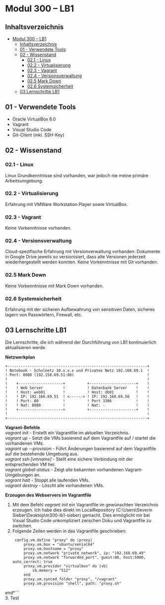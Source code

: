 # Modul 300 – LB1

## Inhaltsverzeichnis
- [Modul 300 – LB1](#modul-300-%E2%80%93-lb1)
  - [Inhaltsverzeichnis](#inhaltsverzeichnis)
  - [01 - Verwendete Tools](#01---verwendete-tools)
  - [02 - Wissenstand](#02---wissenstand)
    - [02.1 - Linux](#021---linux)
    - [02.2 - Virtualisierung](#022---virtualisierung)
    - [02.3 - Vagrant](#023---vagrant)
    - [02.4 - Versionsverwaltung](#024---versionsverwaltung)
    - [02.5 Mark Down](#025-mark-down)
    - [02.6 Systemsicherheit](#026-systemsicherheit)
  - [03 Lernschritte LB1](#03-lernschritte-lb1)


## 01 - Verwendete Tools
* Oracle VirtualBox 6.0
* Vagrant
* Visual Studio Code
* Git-Client (inkl. SSH-Key)
  
## 02 - Wissenstand

### 02.1 - Linux
Linux Grundkenntnisse sind vorhanden, war jedoch nie meine primäre Arbeitsumgebung.

### 02.2 - Virtualisierung
Erfahrung mit VMWare Workstation Player sowie VirtualBox.

### 02.3 - Vagrant
Keine Vorkenntnisse vorhanden.

### 02.4 - Versionsverwaltung
Cloud-spezifische Erfahrung mit Versionverwaltung vorhanden: Dokumente in Google Drive jeweils so versionisiert, dass alte Versionen jederzeit wiederhergestellt werden konnten.
Keine Vorkenntnisse mit Git vorhanden.

### 02.5 Mark Down
Keine Vorkenntnisse mit Mark Down vorhanden.

### 02.6 Systemsicherheit
Erfahrung mit der sicheren Aufbewahrung von sensitiven Daten, sicheres lagern von Passwörtern, Firewall, etc.

## 03 Lernschritte LB1
Die Lernschritte, die ich während der Durchführung von LB1 kontinuierlich aktualisieren werde.

**Netzwerkplan** 
```
+---------------------------------------------------------------+ 
! Notebook - Schulnetz 10.x.x.x und Privates Netz 192.168.69.1  ! 
! Port: 8080 (192.158.69.51:80)                                 ! 
!                                                               ! 
!    +--------------------+          +---------------------+    ! 
!    ! Web Server         !          ! Datenbank Server    !    ! 
!    ! Host: web01        !          ! Host: db01          !    ! 
!    ! IP: 192.168.69.51  ! <------> ! IP: 192.168.69.50   !    ! 
!    ! Port: 80           !          ! Port 3306           !    ! 
!    ! Nat: 8080          !          ! Nat: -              !    ! 
!    +--------------------+          +---------------------+    ! 
!                                                               ! 
+---------------------------------------------------------------+

```
**Vagrant-Befehle**  
*vagrant init*              - Erstellt ein Vagrantfile im aktuellen Verzeichnis.  
*vagrant up*                - Setzt die VMs basierend auf dem Vagrantfile auf / startet die vorhandenen VMs.  
*vagrant up --provision*    - Führt Änderungen basierend auf dem Vagrantfile auf die bestehende Umgebung aus.  
*vagrant ssh [vmname]*      - Stellt eine sichere Verbindung mit der entsprechenden VM her.  
*vagrant global-status*     - Zeigt alle bekannten vorhandenen Vagrant-Umgebungen an.  
*vagrant halt*              - Stoppt alle laufenden VMs.  
*vagrant destroy*           - Löscht alle vorhandenen VMs.  

**Erzeugen des Webservers im Vagrantfile** 
1. Mit dem Befehl *vagrant init* ein Vagrantfile im gewünschten Verzeichnis erzeugen. Ich habe dies direkt im LocalRepository (C:\Users\Severin Sieber\Desktop\m300-lb1-sieber) gemacht. Dies ermöglicht mir bei Visual Studio Code unkompliziert zwischen Doku und Vagrantfile zu switchen.  
2. Folgende Zeilen werden in das Vagrantfile geschrieben:  
   ```*Vagrant.configure("2") do |config|
	config.vm.define "proxy" do |proxy|
		proxy.vm.box = "ubuntu/xenial64"
		proxy.vm.hostname = "proxy"
		proxy.vm.network "private_network", ip: "192.168.69.49"
		proxy.vm.network "forwarded_port", guest:80, host:5000, auto_correct: true
		proxy.vm.provider "virtualbox" do |vb|
			vb.memory = "512"  
		end
		proxy.vm.synced_folder "proxy", "/vagrant"  
		proxy.vm.provision "shell", path: "proxy.sh"
  end*```  
3. Test